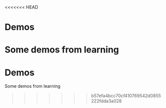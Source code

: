 <<<<<<< HEAD
# Demos
Some demos from learning
=======
# Demos
Some demos from learning
>>>>>>> b57efa4bcc70cf410769542d0855222fdda3a028
